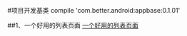 #项目开发基类
compile 'com.better.android:appbase:0.1.01'

##1、一个好用的列表页面
[一个好用的列表页面](./readme/README_RecyclerView.md.md "一个好用的列表页面")